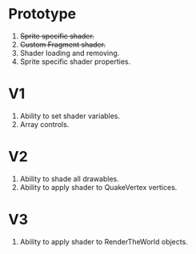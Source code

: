 # Prototype

1. ~~Sprite specific shader.~~
2. ~~Custom Fragment shader.~~
3. Shader loading and removing.
4. Sprite specific shader properties.

# V1

1. Ability to set shader variables.
2. Array controls.

# V2

1. Ability to shade all drawables.
2. Ability to apply shader to QuakeVertex vertices.

# V3
1. Ability to apply shader to RenderTheWorld objects.
